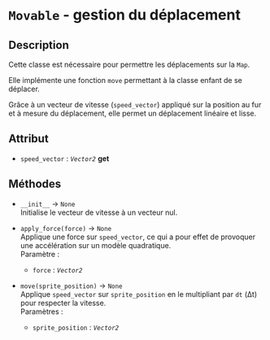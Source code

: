 # `Movable` - gestion du déplacement
## Description
Cette classe est nécessaire pour permettre les déplacements sur la `Map`.

Elle implémente une fonction `move` permettant à la classe enfant de se déplacer.

Grâce à un vecteur de vitesse (`speed_vector`) appliqué sur la position au fur et à mesure du déplacement, 
elle permet un déplacement linéaire et lisse.

## Attribut
- `speed_vector` : *`Vector2`* **get**

## Méthodes
- `__init__` &rarr; `None` \
  Initialise le vecteur de vitesse à un vecteur nul.

- `apply_force(force)` &rarr; `None` \
  Applique une force sur `speed_vector`, ce qui a pour effet de provoquer une accélération sur un modèle quadratique. \
  Paramètre :
  * `force` : *`Vector2`*

- `move(sprite_position)` &rarr; `None` \
  Applique `speed_vector` sur `sprite_position` en le multipliant par `dt` (&Delta;t) pour respecter la vitesse. \
  Paramètres :
  * `sprite_position` : *`Vector2`*